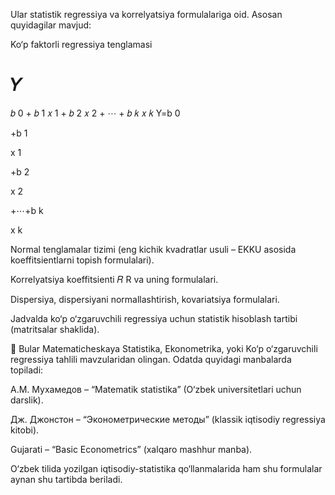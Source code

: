 Ular statistik regressiya va korrelyatsiya formulalariga oid. Asosan quyidagilar mavjud:

Ko‘p faktorli regressiya tenglamasi

𝑌
=
𝑏
0
+
𝑏
1
𝑥
1
+
𝑏
2
𝑥
2
+
⋯
+
𝑏
𝑘
𝑥
𝑘
Y=b
0
	​

+b
1
	​

x
1
	​

+b
2
	​

x
2
	​

+⋯+b
k
	​

x
k
	​


Normal tenglamalar tizimi (eng kichik kvadratlar usuli – EKKU asosida koeffitsientlarni topish formulalari).

Korrelyatsiya koeffitsienti 
𝑅
R va uning formulalari.

Dispersiya, dispersiyani normallashtirish, kovariatsiya formulalari.

Jadvalda ko‘p o‘zgaruvchili regressiya uchun statistik hisoblash tartibi (matritsalar shaklida).

📖 Bular Matematicheskaya Statistika, Ekonometrika, yoki Ko‘p o‘zgaruvchili regressiya tahlili mavzularidan olingan. Odatda quyidagi manbalarda topiladi:

А.М. Мухамедов – “Matematik statistika” (O‘zbek universitetlari uchun darslik).

Дж. Джонстон – “Эконометрические методы” (klassik iqtisodiy regressiya kitobi).

Gujarati – “Basic Econometrics” (xalqaro mashhur manba).

O‘zbek tilida yozilgan iqtisodiy-statistika qo‘llanmalarida ham shu formulalar aynan shu tartibda beriladi.
